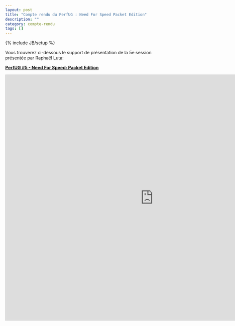 ```yaml
---
layout: post
title: "Compte rendu du PerfUG : Need For Speed Packet Edition"
description: ""
category: compte-rendu
tags: []
---
```

{% include JB/setup %}

Vous trouverez ci-dessous le support de présentation de la 5e session présentée par Raphaël Luta:
<!-- more -->

<strong><a href="http://rluta.github.io/packetstory" title="PacketStory">PerfUG #5 - Need For Speed: Packet Edition</a> </strong>

<iframe src="http://rluta.github.io/packetstory" width="940" height="783" frameborder="0" marginwidth="0" marginheight="0" scrolling="no" style="border:1px solid #CCC;border-width:1px 1px 0;margin-bottom:5px" />